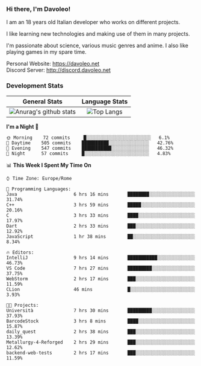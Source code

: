 ### Hi there, I'm Davoleo!

I am an 18 years old Italian developer who works on different projects.

I like learning new technologies and making use of them in many projects.

I'm passionate about science, various music genres and anime.
I also like playing games in my spare time.

Personal Website: https://davoleo.net <br>
Discord Server: http://discord.davoleo.net

### Development Stats

General Stats             |  Language Stats
:-------------------------:|:-------------------------:
![Anurag's github stats](https://github-readme-stats.vercel.app/api?username=Davoleo&count_private=true&show_icons=true&theme=tokyonight)  |  ![Top Langs](https://github-readme-stats.vercel.app/api/top-langs/?username=Davoleo&theme=tokyonight&layout=compact)



<!--START_SECTION:waka-->
**I'm a Night 🦉** 

```text
🌞 Morning    72 commits     █░░░░░░░░░░░░░░░░░░░░░░░░   6.1% 
🌆 Daytime    505 commits    ██████████░░░░░░░░░░░░░░░   42.76% 
🌃 Evening    547 commits    ███████████░░░░░░░░░░░░░░   46.32% 
🌙 Night      57 commits     █░░░░░░░░░░░░░░░░░░░░░░░░   4.83%

```


📊 **This Week I Spent My Time On** 

```text
⌚︎ Time Zone: Europe/Rome

💬 Programming Languages: 
Java                     6 hrs 16 mins       ████████░░░░░░░░░░░░░░░░░   31.74% 
C++                      3 hrs 59 mins       █████░░░░░░░░░░░░░░░░░░░░   20.16% 
C                        3 hrs 33 mins       ████░░░░░░░░░░░░░░░░░░░░░   17.97% 
Dart                     2 hrs 33 mins       ███░░░░░░░░░░░░░░░░░░░░░░   12.92% 
JavaScript               1 hr 38 mins        ██░░░░░░░░░░░░░░░░░░░░░░░   8.34%

🔥 Editors: 
IntelliJ                 9 hrs 14 mins       ███████████░░░░░░░░░░░░░░   46.73% 
VS Code                  7 hrs 27 mins       █████████░░░░░░░░░░░░░░░░   37.75% 
WebStorm                 2 hrs 17 mins       ███░░░░░░░░░░░░░░░░░░░░░░   11.59% 
CLion                    46 mins             █░░░░░░░░░░░░░░░░░░░░░░░░   3.93%

🐱‍💻 Projects: 
Università               7 hrs 30 mins       █████████░░░░░░░░░░░░░░░░   37.93% 
BarcodeStock             3 hrs 8 mins        ████░░░░░░░░░░░░░░░░░░░░░   15.87% 
daily_quest              2 hrs 38 mins       ███░░░░░░░░░░░░░░░░░░░░░░   13.39% 
Metallurgy-4-Reforged    2 hrs 29 mins       ███░░░░░░░░░░░░░░░░░░░░░░   12.62% 
backend-web-tests        2 hrs 17 mins       ███░░░░░░░░░░░░░░░░░░░░░░   11.59%

```


<!--END_SECTION:waka-->

<!--
**Davoleo/Davoleo** is a ✨ _special_ ✨ repository because its `README.md` (this file) appears on your GitHub profile.

https://gist.github.com/Davoleo/43516c64c8169e24dc2571c34713863b

Here are some ideas to get you started:

- 🔭 I’m currently working on ...
- 🌱 I’m currently learning ...
- 👯 I’m looking to collaborate on ...
- 🤔 I’m looking for help with ...
- 💬 Ask me about ...
- 📫 How to reach me: ...
- 😄 Pronouns: ...
- ⚡ Fun fact: ...
-->
